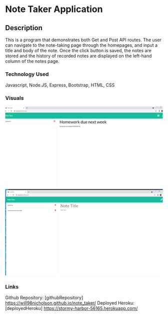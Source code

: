# Note Taker Application


## Description

This is a program that demonstrates both Get and Post API routes. The user can navigate to the note-taking page through the 
homepages, and input a title and body of the note. Once the click button is saved, the notes are stored and the history of 
recorded notes are displayed on the left-hand column of the notes page.

### Technology Used

Javascript, Node.JS, Express, Bootstrap, HTML, CSS

### Visuals

![screenshot](./Images/before.png)
![screenshot](./Images/after.png)



### Links
Github Repository:
[githubRepository]  https://will98nicholson.github.io/note_taker/
Deployed Heroku:
[deployedHeroku] https://stormy-harbor-56165.herokuapp.com/
